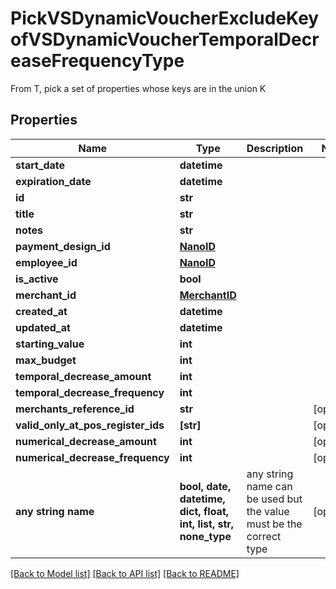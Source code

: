 # PickVSDynamicVoucherExcludeKeyofVSDynamicVoucherTemporalDecreaseFrequencyType

From T, pick a set of properties whose keys are in the union K

## Properties
Name | Type | Description | Notes
------------ | ------------- | ------------- | -------------
**start_date** | **datetime** |  | 
**expiration_date** | **datetime** |  | 
**id** | **str** |  | 
**title** | **str** |  | 
**notes** | **str** |  | 
**payment_design_id** | [**NanoID**](NanoID.md) |  | 
**employee_id** | [**NanoID**](NanoID.md) |  | 
**is_active** | **bool** |  | 
**merchant_id** | [**MerchantID**](MerchantID.md) |  | 
**created_at** | **datetime** |  | 
**updated_at** | **datetime** |  | 
**starting_value** | **int** |  | 
**max_budget** | **int** |  | 
**temporal_decrease_amount** | **int** |  | 
**temporal_decrease_frequency** | **int** |  | 
**merchants_reference_id** | **str** |  | [optional] 
**valid_only_at_pos_register_ids** | **[str]** |  | [optional] 
**numerical_decrease_amount** | **int** |  | [optional] 
**numerical_decrease_frequency** | **int** |  | [optional] 
**any string name** | **bool, date, datetime, dict, float, int, list, str, none_type** | any string name can be used but the value must be the correct type | [optional]

[[Back to Model list]](../README.md#documentation-for-models) [[Back to API list]](../README.md#documentation-for-api-endpoints) [[Back to README]](../README.md)


